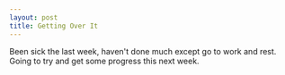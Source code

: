 ```yaml
---
layout: post
title: Getting Over It
---
```


Been sick the last week, haven't done much except go to work and rest.  Going to try and get some progress this next week.